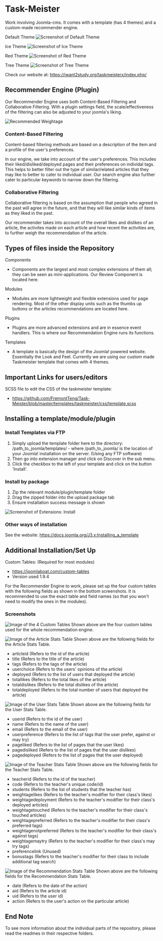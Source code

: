 # Task-Meister
Work involving Joomla-cms. It comes with a template (has 4 themes) and a custom-made recommender engine.

Default Theme
![Screenshot of Default Theme](images/DefaultTheme.PNG)

Ice Theme
![Screenshot of Ice Theme](images/IceTheme.PNG)

Red Theme
![Screenshot of Red Theme](images/RedTheme.PNG)

Tree Theme
![Screenshot of Tree Theme](images/TreeTheme.PNG)

Check our website at: https://iwant2study.org/taskmeisterx/index.php/

## Recommender Engine (Plugin)
Our Recommender Engine uses both Content-Based Filtering and Collaborative Filtering. With a plugin settings field, the scale/effectiveness of the filtering can also be adjusted to your joomla's liking.

![Recommended Weightage](images/RecommendedWeightages.PNG)

### Content-Based Filtering
Content-based filtering methods are based on a description of the item and a profile of the user's preferences.

In our engine, we take into account of the user's preferences. This includes their liked/disliked/deployed pages and their preferences on individal tags. This helps to better filter out the type of similar/related articles that they may like to better to cater to individual user. Our search engine also further cater to particular keywords to narrow down the filtering.

### Collaborative Filtering
Collaborative filtering is based on the assumption that people who agreed in the past will agree in the future, and that they will like similar kinds of items as they liked in the past.

Our recommender takes into account of the overall likes and dislikes of an article, the activites made on each article and how recent the activities are, to further weigh the recommendation of the article. 

## Types of files inside the Repository
Components 
- Components are the largest and most complex extensions of them all; they can be seen as mini-applications. Our Review Component is located here.

Modules
- Modules are more lightweight and flexible extensions used for page rendering. Most of the other display units such as the thumbs up buttons or the articles recommendations are located here.

Plugins
- Plugins are more advanced extensions and are in essence event handlers. This is where our Recommendation Engine runs its functions.

Templates
- A template is basically the design of the Joomla! powered website. Essentially the Look and Feel. Currently we are using our custom made Taskmeister template that comes with 4 themes. 

## Important Links for users/editors
SCSS file to edit the CSS of the taskmeister template:
- https://github.com/FremontTeng/Task-Meister/blob/master/templates/taskmeister/css/template.scss

## Installing a template/module/plugin
### Install Templates via FTP
1. Simply upload the template folder here to the directory: /path_to_joomla/templates/ - where /path_to_joomla/ is the location of your Joomla! installation on the server. (Using any FTP software)
2. Then go into extension manager and click on Discover in the sub menu.
3. Click the checkbox to the left of your template and click on the button 'Install'.

### Install by package
1. Zip the relevant module/plugin/template folder
2. Drag the zipped folder into the upload package tab
3. Ensure installation success message is shown

![Screenshot of Extensions: Install](images/ExtensionsInstall.PNG)

### Other ways of installation
See the website: https://docs.joomla.org/J3.x:Installing_a_template

## Additional Installation/Set Up
Custom Tables: (Required for most modules)
- https://joomlaboat.com/custom-tables 
- Version used 1.9.4

For the Recommender Engine to work, please set up the four custom tables with the following fields as shown in the bottom screenshots. It is recommended to use the exact table and field names (so that you won't need to modify the ones in the modules).

### Screenshots
![Image of the 4 Custom Tables](images/CustomTables.png)
Shown above are the four custom tables used for the whole recommendation engine.

![Image of the Article Stats Table](images/ArticleStatsFields.png)
Shown above are the following fields for the Article Stats Table.
- articleid (Refers to the id of the article)
- title (Refers to the title of the article)
- tags (Refers to the tags of the article)
- userchoice (Refers to the users' opinions of the article)
- deployed (Refers to the list of users that deployed the article)
- totallikes (Refers to the total likes of the article)
- totaldislikes (Refers to the total dislikes of the article)
- totaldeployed (Refers to the total number of users that deployed the article)

![Image of the User Stats Table](images/UserStatsFields.png)
Shown above are the following fields for the User Stats Table.
- userid (Refers to the id of the user)
- name (Refers to the name of the user)
- email (Refers to the email of the user)
- userpreference (Refers to the list of tags that the user prefer, against or may try)
- pageliked (Refers to the list of pages that the user likes)
- pagedisliked (Refers to the list of pages that the user dislikes)
- pagedeployed (Refers to the list of pages that the user deployed)

![Image of the Teacher Stats Table](images/TeacherStatsFields.png)
Shown above are the following fields for the Teacher Stats Table.
- teacherid (Refers to the id of the teacher)
- code (Refers to the teacher's unique code/id)
- students (Refers to the list of students that the teacher has)
- weightagelikes (Refers to the teacher's modifier for their class's likes)
- weightagedeployment (Refers to the teacher's modifier for their class's deployed articles)
- weightagetouched (Refers to the teacher's modifier for their class's touched articles)
- weightagepreferred (Refers to the teacher's modifier for their class's preferred tags)
- weightagenotpreferred (Refers to the teacher's modifier for their class's against tags)
- weightagemaytry (Refers to the teacher's modifier for their class's may try tags)
- preferencelink (Unused)
- bonustags (Refers to the teacher's modifier for their class to include additional tag search)

![Image of the Recommendation Stats Table](images/RecommendationStatsFields.png)
Shown above are the following fields for the Recommendation Stats Table.
- date (Refers to the date of the action)
- aid (Refers to the article id)
- uid (Refers to the user id)
- action (Refers to the user's action on the particular article)

## End Note
To see more information about the individual parts of the repository, please read the readmes in their respective folders.